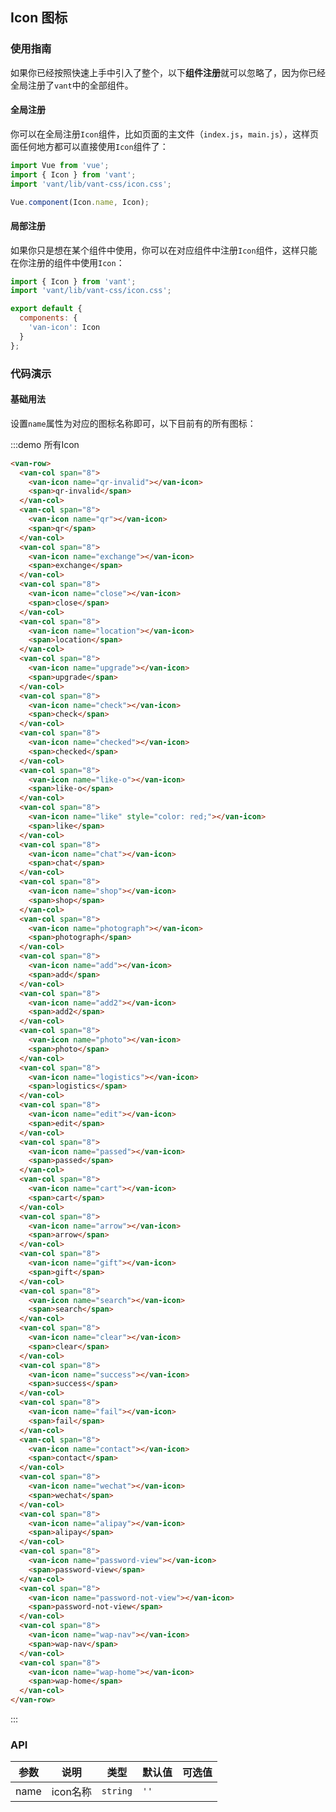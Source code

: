 <style>
@component-namespace demo {
  @b icon {
    .van-col {
      text-align: center;
    }

    .van-icon {
      font-size: 45px;
      display: block;
      margin: 15px 0;
    }
  }
} 
</style>

## Icon 图标

### 使用指南

如果你已经按照快速上手中引入了整个，以下**组件注册**就可以忽略了，因为你已经全局注册了`vant`中的全部组件。

#### 全局注册

你可以在全局注册`Icon`组件，比如页面的主文件（`index.js`，`main.js`），这样页面任何地方都可以直接使用`Icon`组件了：

```js
import Vue from 'vue';
import { Icon } from 'vant';
import 'vant/lib/vant-css/icon.css';

Vue.component(Icon.name, Icon);
```

#### 局部注册

如果你只是想在某个组件中使用，你可以在对应组件中注册`Icon`组件，这样只能在你注册的组件中使用`Icon`：

```js
import { Icon } from 'vant';
import 'vant/lib/vant-css/icon.css';

export default {
  components: {
    'van-icon': Icon
  }
};
```

### 代码演示

#### 基础用法

设置`name`属性为对应的图标名称即可，以下目前有的所有图标：

:::demo 所有Icon
```html
<van-row>
  <van-col span="8">
    <van-icon name="qr-invalid"></van-icon>
    <span>qr-invalid</span>
  </van-col>
  <van-col span="8">
    <van-icon name="qr"></van-icon>
    <span>qr</span>
  </van-col>
  <van-col span="8">
    <van-icon name="exchange"></van-icon>
    <span>exchange</span>
  </van-col>
  <van-col span="8">
    <van-icon name="close"></van-icon>
    <span>close</span>
  </van-col>
  <van-col span="8">
    <van-icon name="location"></van-icon>
    <span>location</span>
  </van-col>
  <van-col span="8">
    <van-icon name="upgrade"></van-icon>
    <span>upgrade</span>
  </van-col>
  <van-col span="8">
    <van-icon name="check"></van-icon>
    <span>check</span>
  </van-col>
  <van-col span="8">
    <van-icon name="checked"></van-icon>
    <span>checked</span>
  </van-col>
  <van-col span="8">
    <van-icon name="like-o"></van-icon>
    <span>like-o</span>
  </van-col>
  <van-col span="8">
    <van-icon name="like" style="color: red;"></van-icon>
    <span>like</span>
  </van-col>
  <van-col span="8">
    <van-icon name="chat"></van-icon>
    <span>chat</span>
  </van-col>
  <van-col span="8">
    <van-icon name="shop"></van-icon>
    <span>shop</span>
  </van-col>
  <van-col span="8">
    <van-icon name="photograph"></van-icon>
    <span>photograph</span>
  </van-col>
  <van-col span="8">
    <van-icon name="add"></van-icon>
    <span>add</span>
  </van-col>
  <van-col span="8">
    <van-icon name="add2"></van-icon>
    <span>add2</span>
  </van-col>
  <van-col span="8">
    <van-icon name="photo"></van-icon>
    <span>photo</span>
  </van-col>
  <van-col span="8">
    <van-icon name="logistics"></van-icon>
    <span>logistics</span>
  </van-col>
  <van-col span="8">
    <van-icon name="edit"></van-icon>
    <span>edit</span>
  </van-col>
  <van-col span="8">
    <van-icon name="passed"></van-icon>
    <span>passed</span>
  </van-col>
  <van-col span="8">
    <van-icon name="cart"></van-icon>
    <span>cart</span>
  </van-col>
  <van-col span="8">
    <van-icon name="arrow"></van-icon>
    <span>arrow</span>
  </van-col>
  <van-col span="8">
    <van-icon name="gift"></van-icon>
    <span>gift</span>
  </van-col>
  <van-col span="8">
    <van-icon name="search"></van-icon>
    <span>search</span>
  </van-col>
  <van-col span="8">
    <van-icon name="clear"></van-icon>
    <span>clear</span>
  </van-col>
  <van-col span="8">
    <van-icon name="success"></van-icon>
    <span>success</span>
  </van-col>
  <van-col span="8">
    <van-icon name="fail"></van-icon>
    <span>fail</span>
  </van-col>
  <van-col span="8">
    <van-icon name="contact"></van-icon>
    <span>contact</span>
  </van-col>
  <van-col span="8">
    <van-icon name="wechat"></van-icon>
    <span>wechat</span>
  </van-col>
  <van-col span="8">
    <van-icon name="alipay"></van-icon>
    <span>alipay</span>
  </van-col>
  <van-col span="8">
    <van-icon name="password-view"></van-icon>
    <span>password-view</span>
  </van-col>
  <van-col span="8">
    <van-icon name="password-not-view"></van-icon>
    <span>password-not-view</span>
  </van-col>
  <van-col span="8">
    <van-icon name="wap-nav"></van-icon>
    <span>wap-nav</span>
  </van-col>
  <van-col span="8">
    <van-icon name="wap-home"></van-icon>
    <span>wap-home</span>
  </van-col>
</van-row>
```
:::

### API

| 参数       | 说明      | 类型       | 默认值       | 可选值       |
|-----------|-----------|-----------|-------------|-------------|
| name | icon名称 | `string`  | `''` |   |
